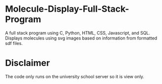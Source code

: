 # Molecule-Display-Full-Stack-Program
A full stack program using C, Python, HTML, CSS, Javascript, and SQL. Displays molecules using svg images based on information from formatted sdf files.

# Disclaimer
The code only runs on the university school server so it is view only.
